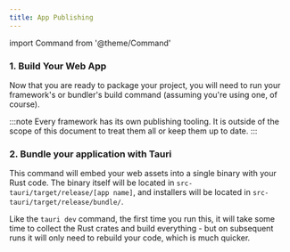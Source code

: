 ```yaml
---
title: App Publishing
---
```


import Command from '@theme/Command'

### 1. Build Your Web App

Now that you are ready to package your project, you will need to run your framework's or bundler's build command (assuming you're using one, of course).

:::note
Every framework has its own publishing tooling. It is outside of the scope of this document to treat them all or keep them up to date.
:::

### 2. Bundle your application with Tauri

<Command name="build" />

This command will embed your web assets into a single binary with your Rust code. The binary itself will be located in `src-tauri/target/release/[app name]`, and installers will be located in `src-tauri/target/release/bundle/`.

Like the `tauri dev` command, the first time you run this, it will take some time to collect the Rust crates and build everything - but on subsequent runs it will only need to rebuild your code, which is much quicker.
